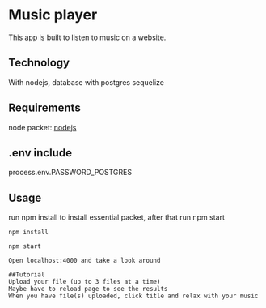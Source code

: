 # Music player
This app is built to listen to music on a website. 

## Technology
With nodejs, database with postgres sequelize

## Requirements
node packet: [nodejs](https://nodejs.org/en/)

## .env include
process.env.PASSWORD_POSTGRES

## Usage
run npm install to install essential packet, after that run npm start
```
npm install

npm start

Open localhost:4000 and take a look around  

##Tutorial
Upload your file (up to 3 files at a time)
Maybe have to reload page to see the results
When you have file(s) uploaded, click title and relax with your music


